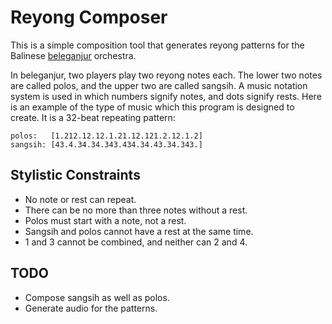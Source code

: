 Reyong Composer
===============

This is a simple composition tool that generates reyong patterns for the Balinese [beleganjur](https://en.wikipedia.org/wiki/Beleganjur) orchestra.

In beleganjur, two players play two reyong notes each. The lower two notes are called polos, and the upper two are called sangsih. A music notation system is used in which numbers signify notes, and dots signify rests. Here is an example of the type of music which this program is designed to create. It is a 32-beat repeating pattern:

    polos:   [1.212.12.12.1.21.12.121.2.12.1.2]
    sangsih: [43.4.34.34.343.434.34.43.34.343.]

Stylistic Constraints
---------------------

* No note or rest can repeat.
* There can be no more than three notes without a rest.
* Polos must start with a note, not a rest.
* Sangsih and polos cannot have a rest at the same time.
* 1 and 3 cannot be combined, and neither can 2 and 4.

TODO
----------

* Compose sangsih as well as polos.
* Generate audio for the patterns.
